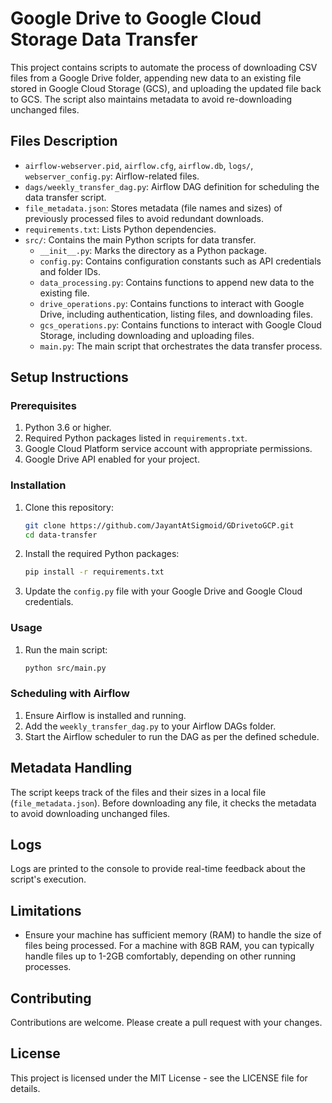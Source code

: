 # Google Drive to Google Cloud Storage Data Transfer

This project contains scripts to automate the process of downloading CSV files from a Google Drive folder, appending new data to an existing file stored in Google Cloud Storage (GCS), and uploading the updated file back to GCS. The script also maintains metadata to avoid re-downloading unchanged files.


## Files Description

- `airflow-webserver.pid`, `airflow.cfg`, `airflow.db`, `logs/`, `webserver_config.py`: Airflow-related files.
- `dags/weekly_transfer_dag.py`: Airflow DAG definition for scheduling the data transfer script.
- `file_metadata.json`: Stores metadata (file names and sizes) of previously processed files to avoid redundant downloads.
- `requirements.txt`: Lists Python dependencies.
- `src/`: Contains the main Python scripts for data transfer.
  - `__init__.py`: Marks the directory as a Python package.
  - `config.py`: Contains configuration constants such as API credentials and folder IDs.
  - `data_processing.py`: Contains functions to append new data to the existing file.
  - `drive_operations.py`: Contains functions to interact with Google Drive, including authentication, listing files, and downloading files.
  - `gcs_operations.py`: Contains functions to interact with Google Cloud Storage, including downloading and uploading files.
  - `main.py`: The main script that orchestrates the data transfer process.

## Setup Instructions

### Prerequisites

1. Python 3.6 or higher.
2. Required Python packages listed in `requirements.txt`.
3. Google Cloud Platform service account with appropriate permissions.
4. Google Drive API enabled for your project.

### Installation

1. Clone this repository:
    ```sh
    git clone https://github.com/JayantAtSigmoid/GDrivetoGCP.git
    cd data-transfer
    ```

2. Install the required Python packages:
    ```sh
    pip install -r requirements.txt
    ```

3. Update the `config.py` file with your Google Drive and Google Cloud credentials.

### Usage

1. Run the main script:
    ```sh
    python src/main.py
    ```

### Scheduling with Airflow

1. Ensure Airflow is installed and running.
2. Add the `weekly_transfer_dag.py` to your Airflow DAGs folder.
3. Start the Airflow scheduler to run the DAG as per the defined schedule.

## Metadata Handling

The script keeps track of the files and their sizes in a local file (`file_metadata.json`). Before downloading any file, it checks the metadata to avoid downloading unchanged files.

## Logs

Logs are printed to the console to provide real-time feedback about the script's execution.

## Limitations

- Ensure your machine has sufficient memory (RAM) to handle the size of files being processed. For a machine with 8GB RAM, you can typically handle files up to 1-2GB comfortably, depending on other running processes.

## Contributing

Contributions are welcome. Please create a pull request with your changes.

## License

This project is licensed under the MIT License - see the LICENSE file for details.
